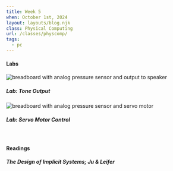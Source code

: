 ```yaml
---
title: Week 5
when: October 1st, 2024
layout: layouts/blog.njk
class: Physical Computing
url: /classes/physcomp/
tags:
  - pc
---
```


#### Labs

<div class="img-div">

<div class="img-cont">
  <img class="blog-img" alt="breadboard with analog pressure sensor and output to speaker" src="https://cdn.glitch.global/d7ac8ce9-d6b5-4915-b92c-e6f0bf0d0c29/IMG_3397.JPG?v=1727127389390">
  <h5>
    Lab: Tone Output
  </h5>
  </div>
  <div class="img-cont">
<img class="blog-img" alt="breadboard with analog pressure sensor and servo motor" src="https://cdn.glitch.global/d7ac8ce9-d6b5-4915-b92c-e6f0bf0d0c29/IMG_3401.gif?v=1727127382410">
<h5>
    Lab: Servo Motor Control
  </h5>
     </div>
  </div><br>

#### Readings

##### <i>The Design of Implicit Systems;</i> Ju & Leifer
